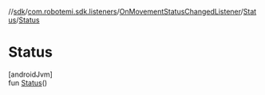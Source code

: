 //[sdk](../../../../index.md)/[com.robotemi.sdk.listeners](../../index.md)/[OnMovementStatusChangedListener](../index.md)/[Status](index.md)/[Status](-status.md)

# Status

[androidJvm]\
fun [Status](-status.md)()
